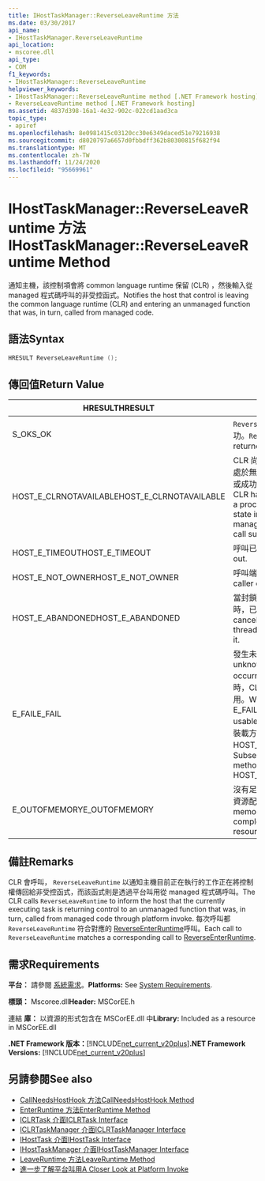 ```yaml
---
title: IHostTaskManager::ReverseLeaveRuntime 方法
ms.date: 03/30/2017
api_name:
- IHostTaskManager.ReverseLeaveRuntime
api_location:
- mscoree.dll
api_type:
- COM
f1_keywords:
- IHostTaskManager::ReverseLeaveRuntime
helpviewer_keywords:
- IHostTaskManager::ReverseLeaveRuntime method [.NET Framework hosting]
- ReverseLeaveRuntime method [.NET Framework hosting]
ms.assetid: 4837d398-16a1-4e32-902c-022cd1aad3ca
topic_type:
- apiref
ms.openlocfilehash: 8e0981415c03120cc30e6349daced51e79216938
ms.sourcegitcommit: d8020797a6657d0fbbdff362b80300815f682f94
ms.translationtype: MT
ms.contentlocale: zh-TW
ms.lasthandoff: 11/24/2020
ms.locfileid: "95669961"
---
```

# <a name="ihosttaskmanagerreverseleaveruntime-method"></a><span data-ttu-id="9b0e3-102">IHostTaskManager::ReverseLeaveRuntime 方法</span><span class="sxs-lookup"><span data-stu-id="9b0e3-102">IHostTaskManager::ReverseLeaveRuntime Method</span></span>

<span data-ttu-id="9b0e3-103">通知主機，該控制項會將 common language runtime 保留 (CLR) ，然後輸入從 managed 程式碼呼叫的非受控函式。</span><span class="sxs-lookup"><span data-stu-id="9b0e3-103">Notifies the host that control is leaving the common language runtime (CLR) and entering an unmanaged function that was, in turn, called from managed code.</span></span>  
  
## <a name="syntax"></a><span data-ttu-id="9b0e3-104">語法</span><span class="sxs-lookup"><span data-stu-id="9b0e3-104">Syntax</span></span>  
  
```cpp  
HRESULT ReverseLeaveRuntime ();  
```  
  
## <a name="return-value"></a><span data-ttu-id="9b0e3-105">傳回值</span><span class="sxs-lookup"><span data-stu-id="9b0e3-105">Return Value</span></span>  
  
|<span data-ttu-id="9b0e3-106">HRESULT</span><span class="sxs-lookup"><span data-stu-id="9b0e3-106">HRESULT</span></span>|<span data-ttu-id="9b0e3-107">描述</span><span class="sxs-lookup"><span data-stu-id="9b0e3-107">Description</span></span>|  
|-------------|-----------------|  
|<span data-ttu-id="9b0e3-108">S_OK</span><span class="sxs-lookup"><span data-stu-id="9b0e3-108">S_OK</span></span>|<span data-ttu-id="9b0e3-109">`ReverseLeaveRuntime` 傳回成功。</span><span class="sxs-lookup"><span data-stu-id="9b0e3-109">`ReverseLeaveRuntime` returned successfully.</span></span>|  
|<span data-ttu-id="9b0e3-110">HOST_E_CLRNOTAVAILABLE</span><span class="sxs-lookup"><span data-stu-id="9b0e3-110">HOST_E_CLRNOTAVAILABLE</span></span>|<span data-ttu-id="9b0e3-111">CLR 尚未載入至進程，或 CLR 處於無法執行 managed 程式碼或成功處理呼叫的狀態。</span><span class="sxs-lookup"><span data-stu-id="9b0e3-111">The CLR has not been loaded into a process, or the CLR is in a state in which it cannot run managed code or process the call successfully.</span></span>|  
|<span data-ttu-id="9b0e3-112">HOST_E_TIMEOUT</span><span class="sxs-lookup"><span data-stu-id="9b0e3-112">HOST_E_TIMEOUT</span></span>|<span data-ttu-id="9b0e3-113">呼叫已超時。</span><span class="sxs-lookup"><span data-stu-id="9b0e3-113">The call timed out.</span></span>|  
|<span data-ttu-id="9b0e3-114">HOST_E_NOT_OWNER</span><span class="sxs-lookup"><span data-stu-id="9b0e3-114">HOST_E_NOT_OWNER</span></span>|<span data-ttu-id="9b0e3-115">呼叫端沒有擁有鎖定。</span><span class="sxs-lookup"><span data-stu-id="9b0e3-115">The caller does not own the lock.</span></span>|  
|<span data-ttu-id="9b0e3-116">HOST_E_ABANDONED</span><span class="sxs-lookup"><span data-stu-id="9b0e3-116">HOST_E_ABANDONED</span></span>|<span data-ttu-id="9b0e3-117">當封鎖的執行緒或光纖正在等候時，已取消事件。</span><span class="sxs-lookup"><span data-stu-id="9b0e3-117">An event was canceled while a blocked thread or fiber was waiting on it.</span></span>|  
|<span data-ttu-id="9b0e3-118">E_FAIL</span><span class="sxs-lookup"><span data-stu-id="9b0e3-118">E_FAIL</span></span>|<span data-ttu-id="9b0e3-119">發生未知的嚴重失敗。</span><span class="sxs-lookup"><span data-stu-id="9b0e3-119">An unknown catastrophic failure occurred.</span></span> <span data-ttu-id="9b0e3-120">當方法傳回 E_FAIL 時，CLR 在進程內將無法再使用。</span><span class="sxs-lookup"><span data-stu-id="9b0e3-120">When a method returns E_FAIL, the CLR is no longer usable within the process.</span></span> <span data-ttu-id="9b0e3-121">對裝載方法的後續呼叫會傳回 HOST_E_CLRNOTAVAILABLE。</span><span class="sxs-lookup"><span data-stu-id="9b0e3-121">Subsequent calls to hosting methods return HOST_E_CLRNOTAVAILABLE.</span></span>|  
|<span data-ttu-id="9b0e3-122">E_OUTOFMEMORY</span><span class="sxs-lookup"><span data-stu-id="9b0e3-122">E_OUTOFMEMORY</span></span>|<span data-ttu-id="9b0e3-123">沒有足夠的記憶體可完成要求的資源配置。</span><span class="sxs-lookup"><span data-stu-id="9b0e3-123">Not enough memory is available to complete the requested resource allocation.</span></span>|  
  
## <a name="remarks"></a><span data-ttu-id="9b0e3-124">備註</span><span class="sxs-lookup"><span data-stu-id="9b0e3-124">Remarks</span></span>  

 <span data-ttu-id="9b0e3-125">CLR 會呼叫， `ReverseLeaveRuntime` 以通知主機目前正在執行的工作正在將控制權傳回給非受控函式，而該函式則是透過平台叫用從 managed 程式碼呼叫。</span><span class="sxs-lookup"><span data-stu-id="9b0e3-125">The CLR calls `ReverseLeaveRuntime` to inform the host that the currently executing task is returning control to an unmanaged function that was, in turn, called from managed code through platform invoke.</span></span> <span data-ttu-id="9b0e3-126">每次呼叫都 `ReverseLeaveRuntime` 符合對應的 [ReverseEnterRuntime](ihosttaskmanager-reverseenterruntime-method.md)呼叫。</span><span class="sxs-lookup"><span data-stu-id="9b0e3-126">Each call to `ReverseLeaveRuntime` matches a corresponding call to [ReverseEnterRuntime](ihosttaskmanager-reverseenterruntime-method.md).</span></span>  
  
## <a name="requirements"></a><span data-ttu-id="9b0e3-127">需求</span><span class="sxs-lookup"><span data-stu-id="9b0e3-127">Requirements</span></span>  

 <span data-ttu-id="9b0e3-128">**平台：** 請參閱 [系統需求](../../get-started/system-requirements.md)。</span><span class="sxs-lookup"><span data-stu-id="9b0e3-128">**Platforms:** See [System Requirements](../../get-started/system-requirements.md).</span></span>  
  
 <span data-ttu-id="9b0e3-129">**標頭：** Mscoree.dll</span><span class="sxs-lookup"><span data-stu-id="9b0e3-129">**Header:** MSCorEE.h</span></span>  
  
 <span data-ttu-id="9b0e3-130">連結 **庫：** 以資源的形式包含在 MSCorEE.dll 中</span><span class="sxs-lookup"><span data-stu-id="9b0e3-130">**Library:** Included as a resource in MSCorEE.dll</span></span>  
  
 <span data-ttu-id="9b0e3-131">**.NET Framework 版本：**[!INCLUDE[net_current_v20plus](../../../../includes/net-current-v20plus-md.md)]</span><span class="sxs-lookup"><span data-stu-id="9b0e3-131">**.NET Framework Versions:** [!INCLUDE[net_current_v20plus](../../../../includes/net-current-v20plus-md.md)]</span></span>  
  
## <a name="see-also"></a><span data-ttu-id="9b0e3-132">另請參閱</span><span class="sxs-lookup"><span data-stu-id="9b0e3-132">See also</span></span>

- [<span data-ttu-id="9b0e3-133">CallNeedsHostHook 方法</span><span class="sxs-lookup"><span data-stu-id="9b0e3-133">CallNeedsHostHook Method</span></span>](ihosttaskmanager-callneedshosthook-method.md)
- [<span data-ttu-id="9b0e3-134">EnterRuntime 方法</span><span class="sxs-lookup"><span data-stu-id="9b0e3-134">EnterRuntime Method</span></span>](ihosttaskmanager-enterruntime-method.md)
- [<span data-ttu-id="9b0e3-135">ICLRTask 介面</span><span class="sxs-lookup"><span data-stu-id="9b0e3-135">ICLRTask Interface</span></span>](iclrtask-interface.md)
- [<span data-ttu-id="9b0e3-136">ICLRTaskManager 介面</span><span class="sxs-lookup"><span data-stu-id="9b0e3-136">ICLRTaskManager Interface</span></span>](iclrtaskmanager-interface.md)
- [<span data-ttu-id="9b0e3-137">IHostTask 介面</span><span class="sxs-lookup"><span data-stu-id="9b0e3-137">IHostTask Interface</span></span>](ihosttask-interface.md)
- [<span data-ttu-id="9b0e3-138">IHostTaskManager 介面</span><span class="sxs-lookup"><span data-stu-id="9b0e3-138">IHostTaskManager Interface</span></span>](ihosttaskmanager-interface.md)
- [<span data-ttu-id="9b0e3-139">LeaveRuntime 方法</span><span class="sxs-lookup"><span data-stu-id="9b0e3-139">LeaveRuntime Method</span></span>](ihosttaskmanager-leaveruntime-method.md)
- <span data-ttu-id="9b0e3-140">[進一步了解平台叫用](/previous-versions/dotnet/netframework-4.0/0h9e9t7d(v=vs.100))</span><span class="sxs-lookup"><span data-stu-id="9b0e3-140">[A Closer Look at Platform Invoke](/previous-versions/dotnet/netframework-4.0/0h9e9t7d(v=vs.100))</span></span>
